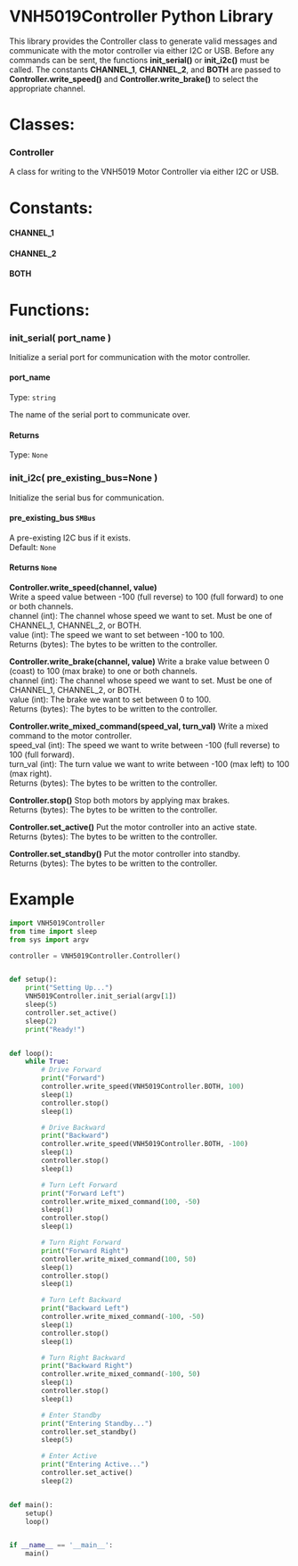 # VNH5019Controller Python Library
This library provides the Controller class to generate valid messages and communicate with the 
motor controller via either I2C or USB. Before any commands can be sent, the functions **init_serial()**
or **init_i2c()** must be called. The constants **CHANNEL_1**, **CHANNEL_2**, and **BOTH** are passed to
**Controller.write_speed()** and **Controller.write_brake()** to select the appropriate channel.

# Classes:
### Controller
A class for writing to the VNH5019 Motor Controller via either I2C or USB.

# Constants:
#### CHANNEL_1
#### CHANNEL_2
#### BOTH

# Functions:

### init_serial( port_name )

Initialize a serial port for communication with the motor controller.  

#### port_name 
Type: `string`  

The name of the serial port to communicate over.  

#### Returns
Type: `None`  

### init_i2c( pre_existing_bus=None )
Initialize the serial bus for communication.  
#### pre_existing_bus `SMBus`
A pre-existing I2C bus if it exists.  
Default: `None`  
#### Returns `None`

**Controller.write_speed(channel, value)**  
Write a speed value between -100 (full reverse) to 100 (full forward) to one or both channels.  
channel (int): The channel whose speed we want to set. Must be one of CHANNEL_1, CHANNEL_2, or BOTH.  
value (int): The speed we want to set between -100 to 100.  
Returns (bytes): The bytes to be written to the controller.  

 **Controller.write_brake(channel, value)**
Write a brake value between 0 (coast) to 100 (max brake) to one or both channels.  
channel (int): The channel whose speed we want to set. Must be one of CHANNEL_1, CHANNEL_2, or BOTH.  
value (int): The brake we want to set between 0 to 100.  
Returns (bytes): The bytes to be written to the controller.  

**Controller.write_mixed_command(speed_val, turn_val)**
Write a mixed command to the motor controller.  
speed_val (int): The speed we want to write between -100 (full reverse) to 100 (full forward).  
turn_val (int): The turn value we want to write between -100 (max left) to 100 (max right).  
Returns (bytes): The bytes to be written to the controller.  

**Controller.stop()**
Stop both motors by applying max brakes.  
Returns (bytes): The bytes to be written to the controller.  

**Controller.set_active()**
Put the motor controller into an active state.  
Returns (bytes): The bytes to be written to the controller.  

**Controller.set_standby()**
Put the motor controller into standby.  
Returns (bytes): The bytes to be written to the controller.  

# Example
```python
import VNH5019Controller
from time import sleep
from sys import argv

controller = VNH5019Controller.Controller()


def setup():
    print("Setting Up...")
    VNH5019Controller.init_serial(argv[1])
    sleep(5)
    controller.set_active()
    sleep(2)
    print("Ready!")


def loop():
    while True:
        # Drive Forward
        print("Forward")
        controller.write_speed(VNH5019Controller.BOTH, 100)
        sleep(1)
        controller.stop()
        sleep(1)

        # Drive Backward
        print("Backward")
        controller.write_speed(VNH5019Controller.BOTH, -100)
        sleep(1)
        controller.stop()
        sleep(1)

        # Turn Left Forward
        print("Forward Left")
        controller.write_mixed_command(100, -50)
        sleep(1)
        controller.stop()
        sleep(1)

        # Turn Right Forward
        print("Forward Right")
        controller.write_mixed_command(100, 50)
        sleep(1)
        controller.stop()
        sleep(1)

        # Turn Left Backward
        print("Backward Left")
        controller.write_mixed_command(-100, -50)
        sleep(1)
        controller.stop()
        sleep(1)

        # Turn Right Backward
        print("Backward Right")
        controller.write_mixed_command(-100, 50)
        sleep(1)
        controller.stop()
        sleep(1)

        # Enter Standby
        print("Entering Standby...")
        controller.set_standby()
        sleep(5)

        # Enter Active
        print("Entering Active...")
        controller.set_active()
        sleep(2)


def main():
    setup()
    loop()


if __name__ == '__main__':
    main()
```
